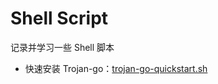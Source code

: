 # Shell Script

记录并学习一些 Shell 脚本

- 快速安装 Trojan-go：[trojan-go-quickstart.sh](./trojan-go-quickstart.sh)